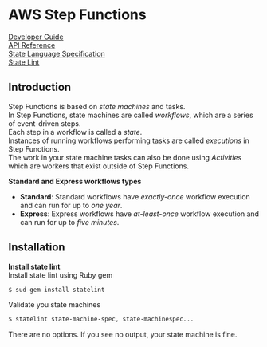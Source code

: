 # AWS Step Functions
[Developer Guide](https://docs.aws.amazon.com/step-functions/latest/dg/welcome.html)  
[API Reference](https://docs.aws.amazon.com/step-functions/latest/apireference/Welcome.html)  
[State Language Specification](https://states-language.net/spec.html)  
[State Lint](https://github.com/awslabs/statelint)   

## Introduction
Step Functions is based on _state machines_ and tasks.    
In Step Functions, state machines are called _workflows_, which are a series of event-driven steps.   
Each step in a workflow is called a _state_.  
Instances of running workflows performing tasks are called _executions_ in Step Functions.  
The work in your state machine tasks can also be done using _Activities_ which are workers that exist outside of Step Functions.  

__Standard and Express workflows types__  
* __Standard__: Standard workflows have _exactly-once_ workflow execution and can run for up to _one year_.
* __Express__: Express workflows have _at-least-once_ workflow execution and can run for up to _five minutes_.  

## Installation
__Install state lint__  
Install state lint using Ruby gem
```bash
$ sud gem install statelint
```
Validate you state machines
```bash
$ statelint state-machine-spec, state-machinespec...
```
There are no options. If you see no output, your state machine is fine.
